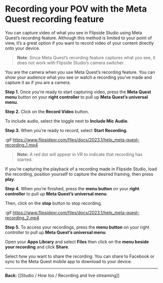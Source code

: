 # Recording your POV with the Meta Quest recording feature

You can capture video of what you see in Flipside Studio using Meta Quest’s recording feature. Although this method is limited to your point of view, it’s a great option if you want to record video of your content directly onto your device.

>**Note**: Since Meta Quest’s recording feature captures what you see, it does not work with Flipside Studio’s camera switcher.

You are the camera when you use Meta Quest’s recording feature. You can show your audience what you see or watch a recording you’ve made and capture it as if you are a camera.

**Step 1.** Once you’re ready to start capturing video, press the **Meta Quest menu** button on your **right controller** to pull up **Meta Quest’s universal menu**.

**Step 2.** Click on the **Record Video** button.

To include audio, select the toggle next to **Include Mic Audio**.

**Step 3.** When you’re ready to record, select **Start Recording**.

:gif https://www.flipsidexr.com/files/docs/2023.1/help_meta-quest-recording_1.mp4

>**Note:** A red dot will appear in VR to indicate that recording has started. 

If you’re capturing the playback of a recording made in Flipside Studio, load the recording, position yourself to capture the desired framing, then press **play**.

**Step 4.** When you’re finished, press the **menu button** on your **right controller** to pull up **Meta Quest’s universal menu**.

Then, click on the **stop** button to stop recording.

:gif https://www.flipsidexr.com/files/docs/2023.1/help_meta-quest-recording_2.mp4

**Step 5.** To access your recordings,  press the **menu button** on your right controller to pull up **Meta Quest’s universal menu**.

Open your **Apps Library** and select **Files** then click on the **menu beside your recording** and click **Share**.

Select how you want to share the recording. You can share to Facebook or sync to the Meta Quest mobile app to download to your device.

---

**Back:** [[Studio / How tos / Recording and live streaming]]
